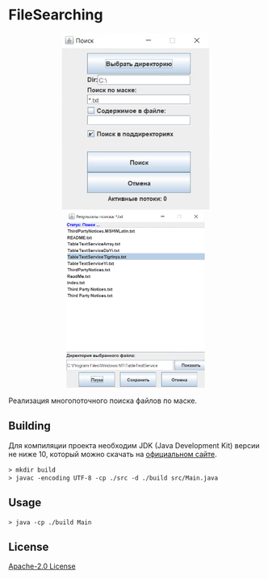 # FileSearching

<p align="center">
  <img src="images/main_window.png" height="350" />
  <img src="images/searching_window.png" height="350" /> 
</p>

Реализация многопоточного поиска файлов по маске.

## Building

Для компиляции проекта необходим JDK (Java Development Kit) версии не ниже 10, который можно скачать на [официальном сайте](https://www.oracle.com/java/technologies/javase-downloads.html).
```shell
> mkdir build
> javac -encoding UTF-8 -cp ./src -d ./build src/Main.java
```

## Usage

```shell
> java -cp ./build Main
```

## License

[Apache-2.0 License](LICENSE)
